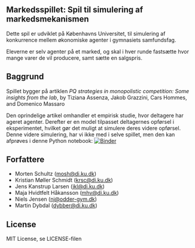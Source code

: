 Markedsspillet: Spil til simulering af markedsmekanismen
--------------------------------------------------------
Dette spil er udviklet på Københavns Universitet, til simulering af
konkurrence mellem økonomiske agenter i gymnasiets samfundsfag.

Eleverne er selv agenter på et marked, og skal i hver runde fastsætte
hvor mange varer de vil producere, samt sætte en salgspris.

Baggrund
--------
Spillet bygger på artiklen *PQ strategies in monopolistic competition:
Some insights from the lab*, by Tiziana Assenza, Jakob Grazzini, Cars
Hommes, and Domenico Massaro

Den oprindelige artikel omhandler et empirisk studie, hvor deltagere
har ageret agenter. Derefter er en model tilpasset deltagernes
opførsel i eksperimentet, hvilket gør det muligt at simulere deres
videre opførsel. Denne videre simulering, har vi ikke med i selve
spillet, men den kan afprøves i denne Python notebook:
[![Binder](https://mybinder.org/badge_logo.svg)](https://mybinder.org/v2/gh/DatalogiForAlle/market_competition/master?filepath=empirical_market_competition_mc.ipynb)

Forfattere
----------
 - Morten Schultz (mosh@di.ku.dk)
 - Kristian Møller Schmidt (krsc@di.ku.dk)
 - Jens Kanstrup Larsen (jkl@di.ku.dk)
 - Maja Hvidtfelt Håkansson (mhv@di.ku.dk)
 - Niels Jensen (nj@odder-gym.dk)
 - Martin Dybdal (dybber@di.ku.dk)

License
-------
MIT License, se LICENSE-filen
